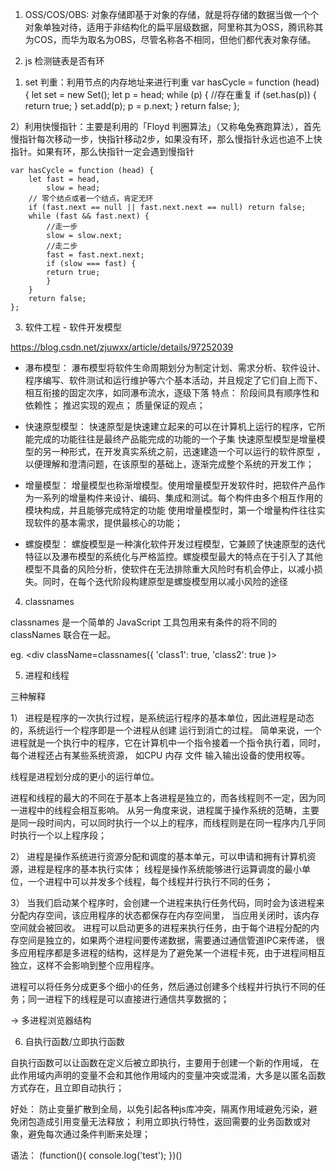 1. OSS/COS/OBS:
    对象存储即基于对象的存储，就是将存储的数据当做一个个对象单独对待，适用于非结构化的扁平层级数据，阿里称其为OSS，腾讯称其为COS，而华为取名为OBS，尽管名称各不相同，但他们都代表对象存储。
    
2. js 检测链表是否有环

1) set 判重：利用节点的内存地址来进行判重
    var hasCycle = function (head) {
        let set = new Set();
        let p = head;
        while (p) {
            //存在重复
            if (set.has(p)) {
            return true;
            }
            set.add(p);
            p = p.next;
        }
        return false;
    };

2）利用快慢指针：主要是利用的「Floyd 判圈算法」（又称龟兔赛跑算法），首先慢指针每次移动一步，快指针移动2步，如果没有环，那么慢指针永远也追不上快指针。如果有环，那么快指针一定会遇到慢指针

    var hasCycle = function (head) {
        let fast = head,
            slow = head;
        // 零个结点或者一个结点，肯定无环
        if (fast.next == null || fast.next.next == null) return false;
        while (fast && fast.next) {
            //走一步
            slow = slow.next;
            //走二步
            fast = fast.next.next;
            if (slow === fast) {
            return true;
            }
        }
        return false;
    };

3. 软件工程 - 软件开发模型

https://blog.csdn.net/zjuwxx/article/details/97252039

- 瀑布模型：
瀑布模型将软件生命周期划分为制定计划、需求分析、软件设计、程序编写、软件测试和运行维护等六个基本活动，并且规定了它们自上而下、相互衔接的固定次序，如同瀑布流水，逐级下落
特点：
    阶段间具有顺序性和依赖性；
    推迟实现的观点；
    质量保证的观点；

- 快速原型模型：
快速原型是快速建立起来的可以在计算机上运行的程序，它所能完成的功能往往是最终产品能完成的功能的一个子集
快速原型模型是增量模型的另一种形式，在开发真实系统之前，迅速建造一个可以运行的软件原型 ，以便理解和澄清问题，在该原型的基础上，逐渐完成整个系统的开发工作；

- 增量模型：
增量模型也称渐增模型。使用增量模型开发软件时，把软件产品作为一系列的增量构件来设计、编码、集成和测试。每个构件由多个相互作用的模块构成，并且能够完成特定的功能
使用增量模型时，第一个增量构件往往实现软件的基本需求，提供最核心的功能；

- 螺旋模型：
螺旋模型是一种演化软件开发过程模型，它兼顾了快速原型的迭代特征以及瀑布模型的系统化与严格监控。螺旋模型最大的特点在于引入了其他模型不具备的风险分析，使软件在无法排除重大风险时有机会停止，以减小损失。同时，在每个迭代阶段构建原型是螺旋模型用以减小风险的途径

4. classnames

classnames 是一个简单的 JavaScript 工具包用来有条件的将不同的 classNames 联合在一起。

eg.
    <div className=classnames({
        'class1': true,
        'class2': true
        )>
    </div>

5. 进程和线程

三种解释

1）
进程是程序的一次执行过程，是系统运行程序的基本单位，因此进程是动态的，系统运行一个程序即是一个进程从创建 运行到消亡的过程。
简单来说，一个进程就是一个执行中的程序，它在计算机中一个指令接着一个指令执行着，同时，每个进程还占有某些系统资源，
如CPU 内存 文件 输入输出设备的使用权等。

线程是进程划分成的更小的运行单位。

进程和线程的最大的不同在于基本上各进程是独立的，而各线程则不一定，因为同一进程中的线程会相互影响。
从另一角度来说，进程属于操作系统的范畴，主要是同一段时间内，可以同时执行一个以上的程序，而线程则是在同一程序内几乎同时执行一个以上程序段；

2）
进程是操作系统进行资源分配和调度的基本单元，可以申请和拥有计算机资源，进程是程序的基本执行实体；
线程是操作系统能够进行运算调度的最小单位，一个进程中可以并发多个线程，每个线程并行执行不同的任务；

3）
当我们启动某个程序时，会创建一个进程来执行任务代码，同时会为该进程来分配内存空间，该应用程序的状态都保存在内存空间里，
当应用关闭时，该内存空间就会被回收。
进程可以启动更多的进程来执行任务，由于每个进程分配的内存空间是独立的，如果两个进程间要传递数据，需要通过通信管道IPC来传递，
很多应用程序都是多进程的结构，这样是为了避免某一个进程卡死，由于进程间相互独立，这样不会影响到整个应用程序。

进程可以将任务分成更多个细小的任务，然后通过创建多个线程并行执行不同的任务；同一进程下的线程是可以直接进行通信共享数据的；

-> 多进程浏览器结构

6. 自执行函数/立即执行函数

自执行函数可以让函数在定义后被立即执行，主要用于创建一个新的作用域，
在此作用域内声明的变量不会和其他作用域内的变量冲突或混淆，大多是以匿名函数方式存在，且立即自动执行；

好处：
    防止变量扩散到全局，以免引起各种js库冲突，隔离作用域避免污染，避免闭包造成引用变量无法释放；
    利用立即执行特性，返回需要的业务函数或对象，避免每次通过条件判断来处理；
    
语法：
    (function(){
        console.log('test');
    })()